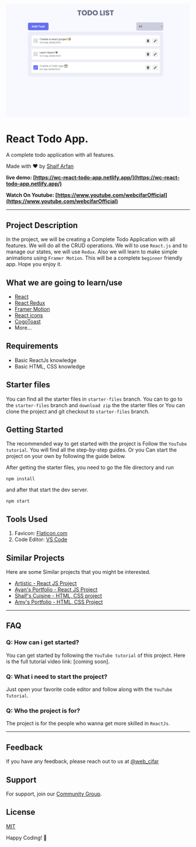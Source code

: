 ![React Todo App](./banner.png)

# React Todo App.

A complete todo application with all features.

Made with ❤️ by [Shaif Arfan](http://instagram.com/shaifarfan08/)

**live demo: [https://wc-react-todo-app.netlify.app/](https://wc-react-todo-app.netlify.app/)**

**Watch On Youtube: [https://www.youtube.com/webcifarOfficial](https://www.youtube.com/webcifarOfficial)**

---

## Project Description

In the project, we will be creating a Complete Todo Application with all features. We will do all the CRUD operations. We will to use `React.js` and to manage our states, we will use `Redux`. Also we will learn to make simple animations using `Framer Motion`. This will be a complete `beginner` friendly app. Hope you enjoy it.

## What we are going to learn/use

- [React](https://reactjs.org/)
- [React Redux](https://redux.js.org/)
- [Framer Motion](https://framer.com/motion/)
- [React icons](https://react-icons.netlify.com/)
- [CogoToast](https://cogito.systems/cogito-toast/)
- More...

## Requirements

- Basic ReactJs knowledge
- Basic HTML, CSS knowledge

## Starter files

You can find all the starter files in `starter-files` branch. You can to go to the `starter-files` branch and `download zip` the the starter files or You can clone the project and git checkout to `starter-files` branch.

## Getting Started

The recommended way to get started with the project is Follow the `YouTube tutorial`. You will find all the step-by-step guides. Or you Can start the project on your own by following the guide below.

After getting the starter files, you need to go the file directory and run

```shell
npm install
```

and after that start the dev server.

```shell
npm start
```

## Tools Used

1. Favicon: [Flaticon.com](https://www.flaticon.com/)
1. Code Editor: [VS Code](https://code.visualstudio.com/)

## Similar Projects

Here are some Similar projects that you might be interested.

- [Artistic - React JS Project](https://github.com/ShaifArfan/artistic)
- [Ayan's Portfolio - React JS Project](https://github.com/ShaifArfan/AYANs-portfolio)
- [Shaif's Cuisine - HTML, CSS project](https://github.com/ShaifArfan/shaif-s-cuisine)
- [Amy's Portfolio - HTML, CSS Project](https://github.com/ShaifArfan/AMYs-Portfolio)

---

## FAQ

### Q: How can i get started?

You can get started by following the `YouTube tutorial` of this project. Here is the full tutorial video link: [coming soon].

### Q: What i need to start the project?

Just open your favorite code editor and follow along with the `YouTube Tutorial`.

### Q: Who the project is for?

The project is for the people who wanna get more skilled in `ReactJs`.

---

## Feedback

If you have any feedback, please reach out to us at [@web_cifar](http://instagram.com/web_cifar)

## Support

For support, join our [Community Group](http://facebook.com/groups/webcifar).

## License

[MIT](https://choosealicense.com/licenses/mit/)

Happy Coding! 🚀

